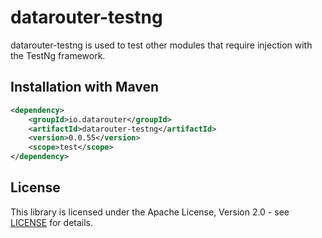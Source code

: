 # datarouter-testng

datarouter-testng is used to test other modules that require injection with the TestNg framework.

## Installation with Maven

```xml
<dependency>
	<groupId>io.datarouter</groupId>
	<artifactId>datarouter-testng</artifactId>
	<version>0.0.55</version>
	<scope>test</scope>
</dependency>
```

## License

This library is licensed under the Apache License, Version 2.0 - see [LICENSE](../LICENSE) for details.

